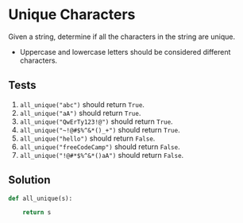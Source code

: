 # Unique Characters

Given a string, determine if all the characters in the string are unique.

- Uppercase and lowercase letters should be considered different characters.

## Tests

1. `all_unique("abc")` should return `True`.
2. `all_unique("aA")` should return `True`.
3. `all_unique("QwErTy123!@")` should return `True`.
4. `all_unique("~!@#$%^&*()_+")` should return `True`.
5. `all_unique("hello")` should return `False`.
6. `all_unique("freeCodeCamp")` should return `False`.
7. `all_unique("!@#*$%^&*()aA")` should return `False`.

## Solution

```python
def all_unique(s):

    return s
```

